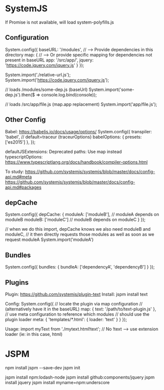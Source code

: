 SystemJS
========
If Promise is not available, will load system-polyfills.js

<script src="system.js"></script>

Configuration
-------------
System.config({
  baseURL: '/modules', // --> Provide dependencies in this directory
  map: { // --> Or provide specific mapping for dependencies not present in baseURL
    app: '/src/app/',
    jquery: 'https://code.jquery.com/jquery.js'
  }
});

System.import('./relative-url.js');
System.import('https://code.jquery.com/jquery.js');

// loads /modules/some-dep.js (baseUrl)
System.import('some-dep.js').then($ => console.log.bind(console));

// loads /src/app/file.js (map.app replacement)
System.import('app/file.js');

Other Config
------------
Babel:
https://babeljs.io/docs/usage/options/
System.config({
  transpiler: 'babel', // default=traceur (traceurOptions)
  babelOptions: {
    presets: ['es2015']
  },
});

defaultJSExtensions: Deprecated
paths: Use map instead
typescriptOptions: https://www.typescriptlang.org/docs/handbook/compiler-options.html

To study:
https://github.com/systemjs/systemjs/blob/master/docs/config-api.md#meta
https://github.com/systemjs/systemjs/blob/master/docs/config-api.md#packages

depCache
--------
System.config({
  depCache: {
    moduleA: ['moduleB'], // moduleA depends on moduleB
    moduleB: ['moduleC'] // moduleB depends on moduleC
  }
});

// when we do this import, depCache knows we also need moduleB and moduleC,
// it then directly requests those modules as well as soon as we request moduleA
System.import('moduleA')

Bundles
-------
System.config({
  bundles: {
    bundleA: ['dependencyA', 'dependencyB']
  }
});

Plugins
-------
Plugin: https://github.com/systemjs/plugin-text
Install: jspm install text

Config:
System.config({
  // locate the plugin via map configuration
  // (alternatively have it in the baseURL)
  map: {
    text: '/path/to/text-plugin.js'
  },
  // use meta configuration to reference which modules
  // should use the plugin loader
  meta: {
    'templates/*.html': {
      loader: 'text'
    }
  }
});

Usage:
import myText from './mytext.html!text'; // No !text --> use extension loader (ie: in this case, html)

JSPM
====
npm install jspm --save-dev
jspm init

jspm install npm:lodash-node
jspm install github:components/jquery
jspm install jquery
jspm install myname=npm:underscore